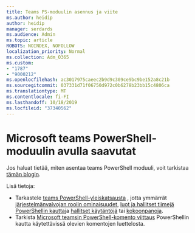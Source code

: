 ```yaml
---
title: Teams PS-moduulin asennus ja viite
ms.author: heidip
author: heidip
manager: serdards
ms.audience: Admin
ms.topic: article
ROBOTS: NOINDEX, NOFOLLOW
localization_priority: Normal
ms.collection: Adm_O365
ms.custom:
- "1787"
- "9000212"
ms.openlocfilehash: ac3017975caeec2b9d9c309ce9bc9be152a8c21b
ms.sourcegitcommit: 037331d71f06750d972c0b6278b23bb15c4806ca
ms.translationtype: MT
ms.contentlocale: fi-FI
ms.lasthandoff: 10/18/2019
ms.locfileid: "37340562"
---
```

# <a name="what-you-can-accomplish-with-microsoft-teams-powershell-module"></a>Microsoft teams PowerShell-moduulin avulla saavutat

Jos haluat tietää, miten asentaa teams PowerShell moduuli, voit tarkistaa [tämän blogin](https://blogs.technet.microsoft.com/skypehybridguy/2017/11/07/microsoft-teams-powershell-support/).

Lisä tietoja:

- Tarkastele [teams PowerShell-yleiskatsausta](https://docs.microsoft.com/MicrosoftTeams/teams-powershell-overview) , jotta ymmärrät [järjestelmänvalvojan roolin ominaisuudet](https://docs.microsoft.com/MicrosoftTeams/using-admin-roles), [luot ja hallitset tiimejä PowerShellin kautta](https://docs.microsoft.com/MicrosoftTeams/teams-powershell-overview#creating-and-managing-teams-via-powershell)ja [hallitset käytäntöjä](https://docs.microsoft.com/MicrosoftTeams/teams-powershell-overview#managing-policies-via-powershell) tai [kokoonpanoja](https://docs.microsoft.com/MicrosoftTeams/teams-powershell-overview#managing-configurations-via-powershell). 
- Tarkista [Microsoft teamsin PowerShell-komento viittaus](https://docs.microsoft.com/powershell/module/teams/?view=teams-ps) PowerShellin kautta käytettävissä olevien komentojen luettelosta. 
